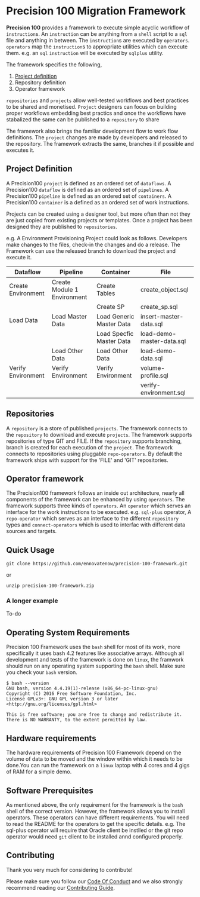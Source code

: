# Precision 100 Migration Framework
**Precision 100** provides a framework to execute simple acyclic workflow of `instruction`s. An `instruction` can be anything from a `shell` script to a `sql` file and anything in between. The `instruction`s are executed by `operators`. `operators` map the `instruction`s to appropriate utilities which can execute them. e.g. an `sql` `instruction` will be executed by `sqlplus` utility. 

The framework specifies the following,
1. [Project definition](#project-definition)
2. Repository definition
3. Operator framework

`repositories` and `projects` allow well-tested workflows and best practices to be shared and monetised. `Project` designers can focus on building proper workflows embedding best practics and once the workflows have stabalized the same can be published to a `repository` to share

The framework also brings the familiar development flow to work flow definitions. The `project` changes are made by developers and released to the repository. The framework extracts the same, branches it if possible and executes it.

## Project Definition
A Precision100 `project` is defined as an ordered set of `dataflows`.
A Precision100 `dataflow` is defined as an ordered set of `pipelines`.
A Precision100 `pipeline` is defined as an ordered set of `containers`.
A Precision100 `container` is a defined as an ordered set of work instructions. 

Projects can be created using a designer tool, but more often than not they are just copied from existing projects or templates. Once a project has been designed they are published to `repositories`.

e.g. A Environment Provisioning Project could look as follows. Developers make changes to the files, check-in the changes and do a release. The Framework can use the released branch to download the project and execute it.

| Dataflow | Pipeline | Container | File |
|----------|----------|-----------|------|
| Create Environment | Create Module 1 Environment | Create Tables | create_object.sql |
|   |   | Create SP | create_sp.sql |
| Load Data | Load Master Data | Load Generic Master Data | insert-master-data.sql |
|   |   | Load Specfic Master Data | load-demo-master-data.sql |
|   | Load Other Data | Load Other Data | load-demo-data.sql |
| Verify Environment | Verify Environment | Verify Environment | volume-profile.sql |
|   |   |   | verify-environment.sql |

## Repositories
A `repository` is a store of published `projects`. The framework connects to the `repository` to download and execute `projects`. The framework supports repositories of type GIT and FILE. If the `repository` supports branching, branch is created for each execution of the `project`. The framework connects to repositories using pluggable `repo-operators`. By default the framework ships with support for the 'FILE' and 'GIT' repositories.


## Operator framework
The Precision100 framework follows an inside out architecture, nearly all components of the framework can be enhanced by using `operators`. The framework supports three kinds of `operators`. An `operator` which serves an interface for the work instructions to be executed. e.g. `sql-plus` operator, A `repo-operator` which serves as an interface to the different `repository` types and `connect-operators` which is used to interfac with different data sources and targets.


## Quick Usage
```
git clone https://github.com/ennovatenow/precision-100-framework.git
```

or
```
unzip precision-100-framework.zip
```

### A longer example
To-do

## Operating System Requirements
Precision 100 Framework uses the `bash` shell for most of its work, more specifically it uses bash 4.2 features like associative arrays. Although all development and tests of the framework is done on `linux`, the framwork should run on any operating system supporting the `bash` shell.
Make sure you check your `bash` version.

```
$ bash --version
GNU bash, version 4.4.19(1)-release (x86_64-pc-linux-gnu)
Copyright (C) 2016 Free Software Foundation, Inc.
License GPLv3+: GNU GPL version 3 or later <http://gnu.org/licenses/gpl.html>

This is free software; you are free to change and redistribute it.
There is NO WARRANTY, to the extent permitted by law.
```

## Hardware requirements
The hardware requirements of Precision 100 Framework depend on the volume of data to be moved and the window within which it needs to be done.You can run the framework on a `linux` laptop with 4 cores and 4 gigs of RAM for a simple demo. 

## Software Prerequisites
As mentioned above, the only requirement for the framework is the `bash` shell of the correct version. However, the framework allows you to install operators. These operators can have different requirements. You will need to read the README for the operators to get the specific details. e.g. The sql-plus operator will require that Oracle client be instlled or the git repo operator would need `git` client to be installed annd configured properly.

## Contributing
Thank you very much for considering to contribute!

Please make sure you follow our [Code Of Conduct](CODE_OF_CONDUCT.md) and we also strongly recommend reading our [Contributing Guide](CONTRIBUTING.md).
